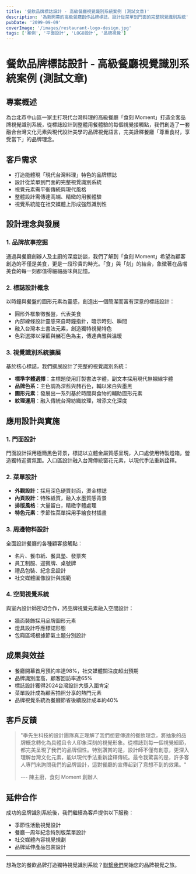 ```yaml
---
title: '餐飲品牌標誌設計 - 高級餐廳視覺識別系統案例 (測試文章)'
description: '為新開幕的高級餐廳創作品牌標誌，設計從菜單到門面的完整視覺識別系統'
pubDate: '2099-09-09'
coverImage: '/images/restaurant-logo-design.jpg'
tags: ['案例', '平面設計', 'LOGO設計', '品牌視覺']
---
```


# 餐飲品牌標誌設計 - 高級餐廳視覺識別系統案例 (測試文章)

## 專案概述

為台北市中山區一家主打現代台灣料理的高級餐廳「食刻 Moment」打造全套品牌視覺識別系統，從標誌設計到整體用餐體驗的每個視覺接觸點，我們創造了一套融合台灣文化元素與現代設計美學的品牌視覺語言，完美詮釋餐廳「尊重食材，享受當下」的品牌理念。

## 客戶需求

- 打造能體現「現代台灣料理」特色的品牌標誌
- 設計從菜單到門面的完整視覺識別系統
- 視覺元素需平衡傳統與現代風格
- 整體設計需傳達高端、精緻的用餐體驗
- 視覺系統能在社交媒體上形成強烈識別性

## 設計理念與發展

### 1. 品牌故事挖掘

通過與餐廳創辦人及主廚的深度訪談，我們了解到「食刻 Moment」希望為顧客創造的不僅是美食，更是一段珍貴的時光。「食」與「刻」的結合，象徵著在品嚐美食的每一刻都值得細細品味與記憶。

### 2. 標誌設計概念

以時鐘與餐盤的圖形元素為靈感，創造出一個簡潔而富有深意的標誌設計：
- 圓形外框象徵餐盤，代表美食
- 內部線條設計靈感來自時鐘指針，暗示時刻、瞬間
- 融入台灣本土書法元素，創造獨特視覺特色
- 色彩選擇以深藍與赭石色為主，傳達典雅與溫暖

### 3. 視覺識別系統擴展

基於核心標誌，我們擴展設計了完整的視覺識別系統：
- **標準字體選擇**：主標題使用訂製書法字體，副文本採用現代無襯線字體
- **品牌色系**：主色調為深藍與赭石色，輔以米白與墨黑
- **圖形元素**：發展出一系列基於時間與食物的輔助圖形元素
- **紋理運用**：融入傳統台灣紡織紋理，增添文化深度

## 應用設計與實施

### 1. 門面設計

門面設計採用極簡黑色背景，標誌以立體金屬質感呈現，入口處使用特製燈箱，營造獨特迎賓氛圍。入口區設計融入台灣傳統窗花元素，以現代手法重新詮釋。

### 2. 菜單設計

- **外觀設計**：採用深色硬質封面，燙金標誌
- **內頁設計**：特殊紙質，融入水墨質感背景
- **排版風格**：大量留白，精緻字體處理
- **特色元素**：季節性菜單採用手繪食材插畫

### 3. 周邊物料設計

全面設計餐廳的各種顧客接觸點：
- 名片、餐巾紙、餐具墊、發票夾
- 員工制服、迎賓牌、桌號牌
- 禮品包裝、紀念品設計
- 社交媒體圖像設計與規範

### 4. 空間視覺系統

與室內設計師密切合作，將品牌視覺元素融入空間設計：
- 牆面裝飾採用品牌圖形元素
- 燈具設計呼應標誌形態
- 包廂區域根據節氣主題分別設計

## 成果與效益

- 餐廳開幕首月預約率達98%，社交媒體關注度超出預期
- 品牌識別度高，顧客回訪率達65%
- 標誌設計獲得2024台灣設計大獎入圍肯定
- 菜單設計成為顧客拍照分享的熱門元素
- 品牌視覺系統為餐廳節省後續設計成本約40%

## 客戶反饋

> "季先生科技的設計團隊真正理解了我們想要傳達的餐飲理念，將抽象的品牌概念轉化為具體且令人印象深刻的視覺形象。從標誌到每一個視覺細節，都完美呈現了我們的品牌個性。特別讚賞的是，設計師不僅有創意，更深入理解台灣文化元素，能以現代手法重新詮釋傳統。最令我驚喜的是，許多客人專門來詢問我們的品牌設計，這對餐廳的宣傳起到了意想不到的效果。"
> 
> --- 陳主廚，食刻 Moment 創辦人

## 延伸合作

成功的品牌識別系統後，我們繼續為客戶提供以下服務：
- 季節性活動視覺設計
- 餐廳一周年紀念特別版菜單設計
- 社交媒體內容視覺規劃
- 品牌延伸產品包裝設計

---

想為您的餐飲品牌打造獨特視覺識別系統？[聯繫我們](#contact)開始您的品牌視覺之旅。 